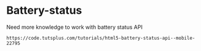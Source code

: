 # Battery-status  
Need more knowledge to work with battery status API  
```
https://code.tutsplus.com/tutorials/html5-battery-status-api--mobile-22795  
```
